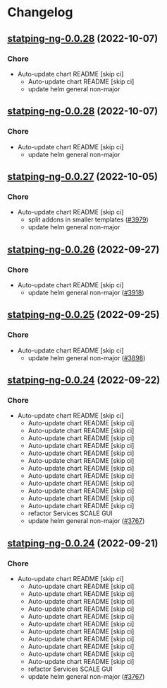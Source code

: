 # Changelog



## [statping-ng-0.0.28](https://github.com/truecharts/charts/compare/statping-ng-0.0.27...statping-ng-0.0.28) (2022-10-07)

### Chore

- Auto-update chart README [skip ci]
  - Auto-update chart README [skip ci]
  - update helm general non-major




## [statping-ng-0.0.28](https://github.com/truecharts/charts/compare/statping-ng-0.0.27...statping-ng-0.0.28) (2022-10-07)

### Chore

- Auto-update chart README [skip ci]
  - update helm general non-major




## [statping-ng-0.0.27](https://github.com/truecharts/charts/compare/statping-ng-0.0.26...statping-ng-0.0.27) (2022-10-05)

### Chore

- Auto-update chart README [skip ci]
  - split addons in smaller templates ([#3979](https://github.com/truecharts/charts/issues/3979))
  - update helm general non-major




## [statping-ng-0.0.26](https://github.com/truecharts/charts/compare/statping-ng-0.0.25...statping-ng-0.0.26) (2022-09-27)

### Chore

- Auto-update chart README [skip ci]
  - update helm general non-major ([#3918](https://github.com/truecharts/charts/issues/3918))




## [statping-ng-0.0.25](https://github.com/truecharts/charts/compare/statping-ng-0.0.24...statping-ng-0.0.25) (2022-09-25)

### Chore

- Auto-update chart README [skip ci]
  - update helm general non-major ([#3898](https://github.com/truecharts/charts/issues/3898))




## [statping-ng-0.0.24](https://github.com/truecharts/charts/compare/statping-ng-0.0.23...statping-ng-0.0.24) (2022-09-22)

### Chore

- Auto-update chart README [skip ci]
  - Auto-update chart README [skip ci]
  - Auto-update chart README [skip ci]
  - Auto-update chart README [skip ci]
  - Auto-update chart README [skip ci]
  - Auto-update chart README [skip ci]
  - Auto-update chart README [skip ci]
  - Auto-update chart README [skip ci]
  - Auto-update chart README [skip ci]
  - Auto-update chart README [skip ci]
  - Auto-update chart README [skip ci]
  - Auto-update chart README [skip ci]
  - Auto-update chart README [skip ci]
  - refactor Services SCALE GUI
  - update helm general non-major ([#3767](https://github.com/truecharts/charts/issues/3767))




## [statping-ng-0.0.24](https://github.com/truecharts/charts/compare/statping-ng-0.0.23...statping-ng-0.0.24) (2022-09-21)

### Chore

- Auto-update chart README [skip ci]
  - Auto-update chart README [skip ci]
  - Auto-update chart README [skip ci]
  - Auto-update chart README [skip ci]
  - Auto-update chart README [skip ci]
  - Auto-update chart README [skip ci]
  - Auto-update chart README [skip ci]
  - Auto-update chart README [skip ci]
  - Auto-update chart README [skip ci]
  - Auto-update chart README [skip ci]
  - Auto-update chart README [skip ci]
  - Auto-update chart README [skip ci]
  - refactor Services SCALE GUI
  - update helm general non-major ([#3767](https://github.com/truecharts/charts/issues/3767))


